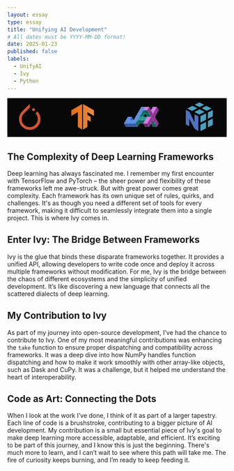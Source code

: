 ```yaml
---
layout: essay
type: essay
title: "Unifying AI Development"
# All dates must be YYYY-MM-DD format!
date: 2025-01-23
published: false
labels:
  - UnifyAI
  - Ivy
  - Python
---
```


<img class="img-fluid w-100" src="../img/ivy/ai-framework.jpg" alt="AI Framework">

## The Complexity of Deep Learning Frameworks

Deep learning has always fascinated me. I remember my first encounter with TensorFlow and PyTorch – the sheer power and flexibility of these frameworks left me awe-struck. But with great power comes great complexity. Each framework has its own unique set of rules, quirks, and challenges. It's as though you need a different set of tools for every framework, making it difficult to seamlessly integrate them into a single project. This is where Ivy comes in.

## Enter Ivy: The Bridge Between Frameworks

Ivy is the glue that binds these disparate frameworks together. It provides a unified API, allowing developers to write code once and deploy it across multiple frameworks without modification. For me, Ivy is the bridge between the chaos of different ecosystems and the simplicity of unified development. It’s like discovering a new language that connects all the scattered dialects of deep learning.

## My Contribution to Ivy

As part of my journey into open-source development, I’ve had the chance to contribute to Ivy. One of my most meaningful contributions was enhancing the `take` function to ensure proper dispatching and compatibility across frameworks. It was a deep dive into how NumPy handles function dispatching and how to make it work smoothly with other array-like objects, such as Dask and CuPy. It was a challenge, but it helped me understand the heart of interoperability.

## Code as Art: Connecting the Dots

When I look at the work I’ve done, I think of it as part of a larger tapestry. Each line of code is a brushstroke, contributing to a bigger picture of AI development. My contribution is a small but essential piece of Ivy's goal to make deep learning more accessible, adaptable, and efficient. It’s exciting to be part of this journey, and I know this is just the beginning. There's much more to learn, and I can’t wait to see where this path will take me. The fire of curiosity keeps burning, and I’m ready to keep feeding it.
